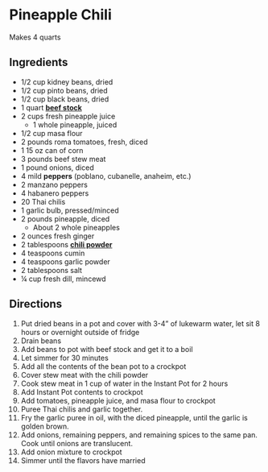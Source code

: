 # Pineapple Chili

Makes 4 quarts

## Ingredients

- 1/2 cup kidney beans, dried
- 1/2 cup pinto beans, dried
- 1/2 cup black beans, dried
- 1 quart [**beef stock**](Ingredients\Stock.md)
- 2 cups fresh pineapple juice
    - 1 whole pineapple, juiced
- 1/2 cup masa flour
- 2 pounds roma tomatoes, fresh, diced
- 1 15 oz can of corn
- 3 pounds beef stew meat
- 1 pound onions, diced
- 4 mild **peppers** (poblano, cubanelle, anaheim, etc.)
- 2 manzano peppers
- 4 habanero peppers
- 20 Thai chilis
- 1 garlic bulb, pressed/minced
- 2 pounds pineapple, diced
    - About 2 whole pineapples
- 2 ounces fresh ginger
- 2 tablespoons [**chili powder**](Seasonings\Chili%20Powder.md)
- 4 teaspoons cumin
- 4 teaspoons garlic powder
- 2 tablespoons salt
- ¼ cup fresh dill, mincewd

## Directions

1. Put dried beans in a pot and cover with 3-4” of lukewarm water, let sit 8 hours or overnight outside of fridge
1. Drain beans
1. Add beans to pot with beef stock and get it to a boil
1. Let simmer for 30 minutes
1. Add all the contents of the bean pot to a crockpot
1. Cover stew meat with the chili powder
1. Cook stew meat in 1 cup of water in the Instant Pot for 2 hours
1. Add Instant Pot contents to crockpot
1. Add tomatoes, pineapple juice, and masa flour to crockpot
1. Puree Thai chilis and garlic together.
1. Fry the garlic puree in oil, with the diced pineapple, until the garlic is golden brown.
1. Add onions, remaining peppers, and remaining spices to the same pan. Cook until onions are translucent.
1. Add onion mixture to crockpot
1. Simmer until the flavors have married
